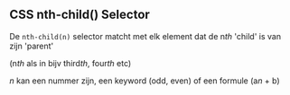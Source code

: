 ## CSS nth-child() Selector

De `nth-child(n)` selector matcht met elk element dat de n*th* 'child' is van zijn 'parent'

(n*th* als in bijv third*th*, four*th* etc)

*n* kan een nummer zijn, een keyword (odd, even) of een formule (a*n* + b)
